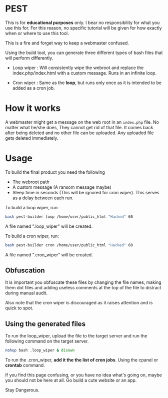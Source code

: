 # PEST

This is for **educational purposes** only. I bear no responsibility for what you use this for. For this reason, no specific tutorial will be given for how exactly when or where to use this tool.

This is a fire and forget way to keep a webmaster confused.

Using the build tool, you can generate three different types of bash files that will perform differently.

- Loop wiper : Will consistently wipe the webroot and replace the index.php/index.html with a custom message. Runs in an infinite loop.

- Cron wiper : Same as the **loop**, but runs only once as it is intended to be added as a cron job.

# How it works

A webmaster might get a message on the web root in an `index.php` file. No matter what he/she does, They cannot get rid of that file. It comes back after being deleted and no other file can be uploaded. Any uploaded file gets deleted immediately.

# Usage

To build the final product you need the following

- The webroot path
- A custom message (A ransom message maybe)
- Sleep time in seconds (This will be ignored for cron wiper). This serves as a delay between each run.


To build a loop wiper, run:

```bash
bash pest-builder loop /home/user/public_html "Hacked" 60
```

A file named ".loop_wiper" will be created.


To build a cron wiper, run:

```bash
bash pest-builder cron /home/user/public_html "Hacked" 60
```

A file named ".cron_wiper" will be created.

## Obfuscation
It is important you obfuscate these files by changing the file names, making them dot files and adding useless comments at the top of the file to distract during manual audit.

Also note that the cron wiper is discouraged as it raises attention and is quick to spot.

## Using the generated files
To run the loop_wiper, upload the file to the target server and run the following command on the target server.

```bash
nohup bash .loop_wiper & disown
```

To run the .cron_wiper, **add it the the list of cron jobs**. Using the cpanel or **crontab** command.


If you find this page confusing, or you have no idea what's going on, maybe you should not be here at all. Go build a cute website or an app.


Stay Dangerous.
